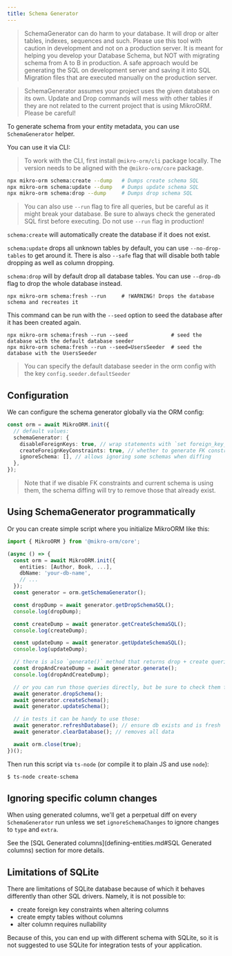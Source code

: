 ```yaml
---
title: Schema Generator
---
```


> SchemaGenerator can do harm to your database. It will drop or alter tables, indexes, sequences and such. Please use this tool with caution in development and not on a production server. It is meant for helping you develop your Database Schema, but NOT with migrating schema from A to B in production. A safe approach would be generating the SQL on development server and saving it into SQL Migration files that are executed manually on the production server.

> SchemaGenerator assumes your project uses the given database on its own. Update and Drop commands will mess with other tables if they are not related to the current project that is using MikroORM. Please be careful!

To generate schema from your entity metadata, you can use `SchemaGenerator` helper.

You can use it via CLI:

> To work with the CLI, first install `@mikro-orm/cli` package locally. The version needs to be aligned with the `@mikro-orm/core` package.

```sh
npx mikro-orm schema:create --dump   # Dumps create schema SQL
npx mikro-orm schema:update --dump   # Dumps update schema SQL
npx mikro-orm schema:drop --dump     # Dumps drop schema SQL
```

> You can also use `--run` flag to fire all queries, but be careful as it might break your database. Be sure to always check the generated SQL first before executing. Do not use `--run` flag in production!

`schema:create` will automatically create the database if it does not exist.

`schema:update` drops all unknown tables by default, you can use `--no-drop-tables` to get around it. There is also `--safe` flag that will disable both table dropping as well as column dropping.

`schema:drop` will by default drop all database tables. You can use `--drop-db` flag to drop the whole database instead.

```shell
npx mikro-orm schema:fresh --run     # !WARNING! Drops the database schema and recreates it
```

This command can be run with the `--seed` option to seed the database after it has been created again.

```shell
npx mikro-orm schema:fresh --run --seed              # seed the database with the default database seeder
npx mikro-orm schema:fresh --run --seed=UsersSeeder  # seed the database with the UsersSeeder
```

> You can specify the default database seeder in the orm config with the key `config.seeder.defaultSeeder`

## Configuration

We can configure the schema generator globally via the ORM config:

```ts
const orm = await MikroORM.init({
  // default values:
  schemaGenerator: {
    disableForeignKeys: true, // wrap statements with `set foreign_key_checks = 0` or equivalent
    createForeignKeyConstraints: true, // whether to generate FK constraints
    ignoreSchema: [], // allows ignoring some schemas when diffing
  },
});
```

> Note that if we disable FK constraints and current schema is using them, the schema diffing will try to remove those that already exist.

## Using SchemaGenerator programmatically

Or you can create simple script where you initialize MikroORM like this:

```ts title="./create-schema.ts"
import { MikroORM } from '@mikro-orm/core';

(async () => {
  const orm = await MikroORM.init({
    entities: [Author, Book, ...],
    dbName: 'your-db-name',
    // ...
  });
  const generator = orm.getSchemaGenerator();

  const dropDump = await generator.getDropSchemaSQL();
  console.log(dropDump);

  const createDump = await generator.getCreateSchemaSQL();
  console.log(createDump);

  const updateDump = await generator.getUpdateSchemaSQL();
  console.log(updateDump);

  // there is also `generate()` method that returns drop + create queries
  const dropAndCreateDump = await generator.generate();
  console.log(dropAndCreateDump);

  // or you can run those queries directly, but be sure to check them first!
  await generator.dropSchema();
  await generator.createSchema();
  await generator.updateSchema();

  // in tests it can be handy to use those:
  await generator.refreshDatabase(); // ensure db exists and is fresh
  await generator.clearDatabase(); // removes all data

  await orm.close(true);
})();
```

Then run this script via `ts-node` (or compile it to plain JS and use `node`):

```sh
$ ts-node create-schema
```

## Ignoring specific column changes

When using generated columns, we'll get a perpetual diff on every `SchemaGenerator` run unless we set `ignoreSchemaChanges` to ignore changes to `type` and `extra`.

See the [SQL Generated columns](defining-entities.md#SQL Generated columns) section for more details.

## Limitations of SQLite

There are limitations of SQLite database because of which it behaves differently than other SQL drivers. Namely, it is not possible to:

- create foreign key constraints when altering columns
- create empty tables without columns
- alter column requires nullability

Because of this, you can end up with different schema with SQLite, so it is not suggested to use SQLite for integration tests of your application.
